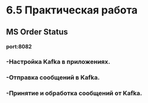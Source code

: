 # 6.5 Практическая работа

## MS Order Status
#### port:8082

### -Настройка Kafka в приложениях.
### -Отправка сообщений в Kafka.
### -Принятие и обработка сообщений от Kafka.



